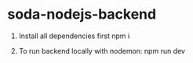 # soda-nodejs-backend

1. Install all dependencies first
  npm i
  
2. To run backend locally with nodemon:
  npm run dev
